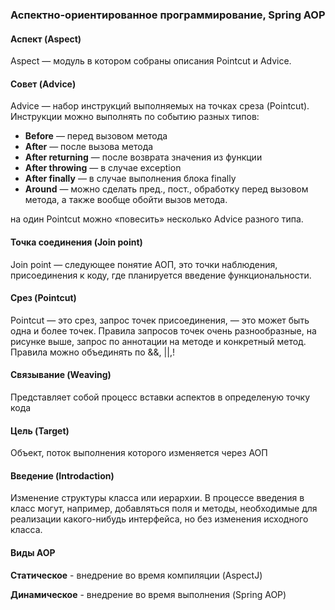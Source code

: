 ### Аспектно-ориентированное программирование, Spring AOP

#### Аспект (Aspect)
Aspect — модуль в котором собраны описания Pointcut и Advice.

#### Совет (Advice)
Advice — набор инструкций выполняемых на точках среза (Pointcut). Инструкции можно выполнять по событию разных типов:
- **Before** — перед вызовом метода
- **After** — после вызова метода
- **After returning** — после возврата значения из функции
- **After throwing** — в случае exception
- **After finally** — в случае выполнения блока finally
- **Around** — можно сделать пред., пост., обработку перед вызовом метода, а также вообще обойти вызов метода.

на один Pointcut можно «повесить» несколько Advice разного типа. 

#### Точка соединения (Join point)
Join point — следующее понятие АОП, это точки наблюдения, присоединения к коду, где планируется введение функциональности.


#### Срез (Pointcut)
Pointcut — это срез, запрос точек присоединения, — это может быть одна и более точек. Правила запросов точек очень разнообразные, на рисунке выше, запрос по аннотации на методе и конкретный метод. Правила можно объединять по &&, ||,! 

#### Связывание (Weaving)
Представляет собой процесс вставки аспектов в определеную точку кода

#### Цель (Target)
Объект, поток выполнения которого изменяется через АОП

#### Введение (Introdaction)
Изменение структуры класса или иерархии. В процессе введения в класс могут, например, добавляться поля и методы, необходимые для реализации какого-нибудь интерфейса, но без изменения исходного класса.

#### Виды AOP
**Статическое** - внедрение во время компиляции (AspectJ)

**Динамическое** - внедрение во время выполнения (Spring AOP)